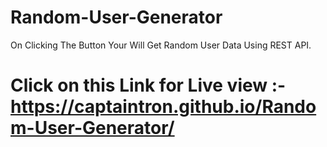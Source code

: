 # Random-User-Generator
On Clicking The Button Your Will Get Random User Data Using REST API.
# Click on this Link for Live view :- https://captaintron.github.io/Random-User-Generator/
